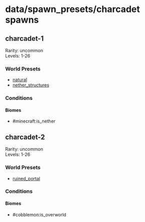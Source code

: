 # data/spawn_presets/charcadet spawns  
  
## charcadet-1  
Rarity: uncommon  
Levels: 1-26  
  
### World Presets  
* [natural](/data/world_presets/natural.md)  
* [nether_structures](/data/world_presets/nether_structures.md)  
  
### Conditions  
  
#### Biomes  
  * #minecraft:is_nether
  
  
## charcadet-2  
Rarity: uncommon  
Levels: 1-26  
  
### World Presets  
* [ruined_portal](/data/world_presets/ruined_portal.md)  
  
### Conditions  
  
#### Biomes  
  * #cobblemon:is_overworld
  

